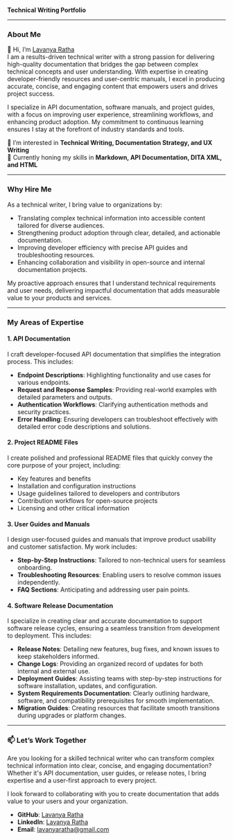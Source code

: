 **Technical Writing Portfolio**  

---

### About Me  
👋 Hi, I’m [Lavanya Ratha](https://www.linkedin.com/in/lavanyaratha)  
I am a results-driven technical writer with a strong passion for delivering high-quality documentation that bridges the gap between complex technical concepts and user understanding. With expertise in creating developer-friendly resources and user-centric manuals, I excel in producing accurate, concise, and engaging content that empowers users and drives project success.  

I specialize in API documentation, software manuals, and project guides, with a focus on improving user experience, streamlining workflows, and enhancing product adoption. My commitment to continuous learning ensures I stay at the forefront of industry standards and tools.

👀 I’m interested in **Technical Writing, Documentation Strategy, and UX Writing**  
🌱 Currently honing my skills in **Markdown, API Documentation, DITA XML, and HTML**  

---

### Why Hire Me  

As a technical writer, I bring value to organizations by:  
- Translating complex technical information into accessible content tailored for diverse audiences.  
- Strengthening product adoption through clear, detailed, and actionable documentation.  
- Improving developer efficiency with precise API guides and troubleshooting resources.  
- Enhancing collaboration and visibility in open-source and internal documentation projects.  

My proactive approach ensures that I understand technical requirements and user needs, delivering impactful documentation that adds measurable value to your products and services.  

---

### My Areas of Expertise  

#### **1. API Documentation**  
I craft developer-focused API documentation that simplifies the integration process. This includes:  
- **Endpoint Descriptions**: Highlighting functionality and use cases for various endpoints.  
- **Request and Response Samples**: Providing real-world examples with detailed parameters and outputs.  
- **Authentication Workflows**: Clarifying authentication methods and security practices.  
- **Error Handling**: Ensuring developers can troubleshoot effectively with detailed error code descriptions and solutions.  

#### **2. Project README Files**  
I create polished and professional README files that quickly convey the core purpose of your project, including:  
- Key features and benefits  
- Installation and configuration instructions  
- Usage guidelines tailored to developers and contributors  
- Contribution workflows for open-source projects  
- Licensing and other critical information  

#### **3. User Guides and Manuals**  
I design user-focused guides and manuals that improve product usability and customer satisfaction. My work includes:  
- **Step-by-Step Instructions**: Tailored to non-technical users for seamless onboarding.  
- **Troubleshooting Resources**: Enabling users to resolve common issues independently.  
- **FAQ Sections**: Anticipating and addressing user pain points.  

#### **4. Software Release Documentation**
I specialize in creating clear and accurate documentation to support software release cycles, ensuring a seamless transition from development to deployment. This includes:  
- **Release Notes**:
Detailing new features, bug fixes, and known issues to keep stakeholders informed.
- **Change Logs**:
Providing an organized record of updates for both internal and external use.
- **Deployment Guides**:
Assisting teams with step-by-step instructions for software installation, updates, and configuration.
- **System Requirements Documentation**:
Clearly outlining hardware, software, and compatibility prerequisites for smooth implementation.
- **Migration Guides**:
Creating resources that facilitate smooth transitions during upgrades or platform changes.

---

### 📫 Let’s Work Together  

Are you looking for a skilled technical writer who can transform complex technical information into clear, concise, and engaging documentation? Whether it's API documentation, user guides, or release notes, I bring expertise and a user-first approach to every project. 



I look forward to collaborating with you to create documentation that adds value to your users and your organization.  

- **GitHub**: [Lavanya Ratha](https://github.com/LavanyaRatha)  
- **LinkedIn**: [Lavanya Ratha](https://www.linkedin.com/in/lavanyaratha)  
- **Email**: lavanyaratha@gmail.com  
